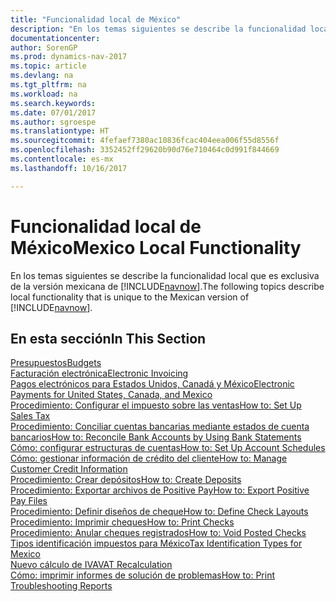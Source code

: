 ```yaml
---
title: "Funcionalidad local de México"
description: "En los temas siguientes se describe la funcionalidad local en la versión mexicana de [!INCLUDE[navnow](../../includes/navnow_md.md)]."
documentationcenter: 
author: SorenGP
ms.prod: dynamics-nav-2017
ms.topic: article
ms.devlang: na
ms.tgt_pltfrm: na
ms.workload: na
ms.search.keywords: 
ms.date: 07/01/2017
ms.author: sgroespe
ms.translationtype: HT
ms.sourcegitcommit: 4fefaef7380ac10836fcac404eea006f55d8556f
ms.openlocfilehash: 3352452ff29620b90d76e710464c0d991f844669
ms.contentlocale: es-mx
ms.lasthandoff: 10/16/2017

---
```

# <a name="mexico-local-functionality"></a><span data-ttu-id="0ba53-103">Funcionalidad local de México</span><span class="sxs-lookup"><span data-stu-id="0ba53-103">Mexico Local Functionality</span></span>
<span data-ttu-id="0ba53-104">En los temas siguientes se describe la funcionalidad local que es exclusiva de la versión mexicana de [!INCLUDE[navnow](../../includes/navnow_md.md)].</span><span class="sxs-lookup"><span data-stu-id="0ba53-104">The following topics describe local functionality that is unique to the Mexican version of [!INCLUDE[navnow](../../includes/navnow_md.md)].</span></span>  

## <a name="in-this-section"></a><span data-ttu-id="0ba53-105">En esta sección</span><span class="sxs-lookup"><span data-stu-id="0ba53-105">In This Section</span></span>  
  [<span data-ttu-id="0ba53-106">Presupuestos</span><span class="sxs-lookup"><span data-stu-id="0ba53-106">Budgets</span></span>](budgets.md)  
  [<span data-ttu-id="0ba53-107">Facturación electrónica</span><span class="sxs-lookup"><span data-stu-id="0ba53-107">Electronic Invoicing</span></span>](electronic-invoicing.md)  
  [<span data-ttu-id="0ba53-108">Pagos electrónicos para Estados Unidos, Canadá y México</span><span class="sxs-lookup"><span data-stu-id="0ba53-108">Electronic Payments for United States, Canada, and Mexico</span></span>](electronic-payments-for-united-states-canada-and-mexico.md)  
  [<span data-ttu-id="0ba53-109">Procedimiento: Configurar el impuesto sobre las ventas</span><span class="sxs-lookup"><span data-stu-id="0ba53-109">How to: Set Up Sales Tax</span></span>](how-to-set-up-sales-tax.md)  
  [<span data-ttu-id="0ba53-110">Procedimiento: Conciliar cuentas bancarias mediante estados de cuenta bancarios</span><span class="sxs-lookup"><span data-stu-id="0ba53-110">How to: Reconcile Bank Accounts by Using Bank Statements</span></span>](how-to-reconcile-bank-accounts-by-using-bank-statements.md)  
  [<span data-ttu-id="0ba53-111">Cómo: configurar estructuras de cuentas</span><span class="sxs-lookup"><span data-stu-id="0ba53-111">How to: Set Up Account Schedules</span></span>](how-to-set-up-account-schedules.md)  
  [<span data-ttu-id="0ba53-112">Cómo: gestionar información de crédito del cliente</span><span class="sxs-lookup"><span data-stu-id="0ba53-112">How to: Manage Customer Credit Information</span></span>](how-to-manage-customer-credit-information.md)  
  [<span data-ttu-id="0ba53-113">Procedimiento: Crear depósitos</span><span class="sxs-lookup"><span data-stu-id="0ba53-113">How to: Create Deposits</span></span>](how-to-create-deposits.md)  
  [<span data-ttu-id="0ba53-114">Procedimiento: Exportar archivos de Positive Pay</span><span class="sxs-lookup"><span data-stu-id="0ba53-114">How to: Export Positive Pay Files</span></span>](how-to-export-positive-pay-files.md)  
  [<span data-ttu-id="0ba53-115">Procedimiento: Definir diseños de cheque</span><span class="sxs-lookup"><span data-stu-id="0ba53-115">How to: Define Check Layouts</span></span>](how-to-define-check-layouts.md)  
  [<span data-ttu-id="0ba53-116">Procedimiento: Imprimir cheques</span><span class="sxs-lookup"><span data-stu-id="0ba53-116">How to: Print Checks</span></span>](how-to-print-checks.md)  
  [<span data-ttu-id="0ba53-117">Procedimiento: Anular cheques registrados</span><span class="sxs-lookup"><span data-stu-id="0ba53-117">How to: Void Posted Checks</span></span>](how-to-void-posted-checks.md)  
  [<span data-ttu-id="0ba53-118">Tipos identificación impuestos para México</span><span class="sxs-lookup"><span data-stu-id="0ba53-118">Tax Identification Types for Mexico</span></span>](tax-identification-types-for-mexico.md)  
  [<span data-ttu-id="0ba53-119">Nuevo cálculo de IVA</span><span class="sxs-lookup"><span data-stu-id="0ba53-119">VAT Recalculation</span></span>](vat-recalculation.md)  
  [<span data-ttu-id="0ba53-120">Cómo: imprimir informes de solución de problemas</span><span class="sxs-lookup"><span data-stu-id="0ba53-120">How to: Print Troubleshooting Reports</span></span>](how-to-print-troubleshooting-reports.md)  

